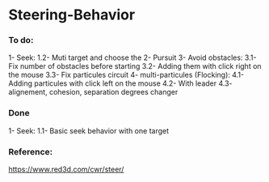 # Steering-Behavior

### To do:
1- Seek:
    1.2- Muti target and choose the 
2- Pursuit
3- Avoid obstacles:
    3.1- Fix number of obstacles before starting
    3.2- Adding them with click right on the mouse
    3.3- Fix particules circuit
4- multi-particules (Flocking):
    4.1- Adding particules with click left on the mouse
    4.2- With leader
    4.3- alignement, cohesion, separation degrees changer

### Done
1- Seek:
    1.1- Basic seek behavior with one target


### Reference:

https://www.red3d.com/cwr/steer/

